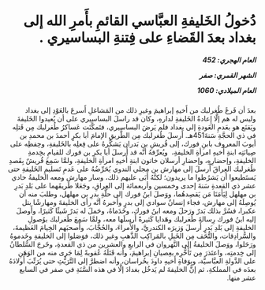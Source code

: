 <h1 dir="rtl">دُخولُ الخَليفةِ العبَّاسي القائمِ بأَمرِ الله إلى بغداد بعدَ القَضاءِ على فِتنةِ البساسيري .</h1>

<h5 dir="rtl">العام الهجري:  452

الشهر القمري: صفر

العام الميلادي: 1060</h5>

<p dir="rtl">بعدَ أن فَرغَ طُغرلبك من أَخيهِ إبراهيمَ وغيرِ ذلك من المَشاغلِ أَسرعَ بالعَوْدِ إلى بغداد وليس له هم إلَّا إِعادةُ الخَليفةِ لدارهِ، وكان قد راسلَ البساسيري على أن يُعيدوا الخَليفةَ ويَقنَع هو بعَدمِ العَودةِ إلى بغداد فلم يَرضَ البساسيري، فتَمكَّنَت عَساكرُ طُغرلبك مِن قَتلِه في ذي الحجَّةِ سَنةَ451هـ. أَرسلَ طُغرلبك مِن الطَّريقِ الإمامَ أبا بكرٍ أحمدَ بن محمدِ بن أيوبَ المعروف بابنِ فورك، إلى قُريشِ بن بَدران يَشكُرهُ على فِعلِه بالخَليفةِ، وحِفظِه على صِيانَتِه ابنةِ أَخيهِ امرأةِ الخليفةِ،  ويُعرِّفهُ أنَّه قد أَرسلَ أبا بكرِ بن فورك للقيامِ بخِدمةِ الخليفةِ، وإحضارِهِ، وإحضارِ أرسلان خاتون ابنةِ أَخيهِ امرأةِ الخليفةِ، ولمَّا سَمِعَ قُريشٌ بِقَصدِ طُغرلبك العِراقَ أَرسلَ إلى مهارش بن مجلي الندوي يُحَرِّضُهُ على عَدمِ تَسليمِ الخَليفةِ حتى يَستَطيعوا أن يَشرُطوا ما يريدون؛ لكنَّهُ أَبَى عليهم ذلك، وسار مهارش ومعه الخليفةُ حادي عشر ذي القعدةِ سَنةَ إحدى وخمسين وأربعمائة إلى العِراقِ، وجَعَلا طَريقَهما على بَلدِ بَدرِ بن مهلهل لِيَأمَنَا مَن يَقصِدهُما، ووَصلَ ابنُ فورك إلى حلَّةِ بدرِ بن مهلهل، وطلبَ منه أن يُوصِلَهُ إلى مهارش، فجاء إنسانٌ سوادي إلى بدرٍ وأَخبرهُ أنَّه رأى الخليفةَ ومهارشًا بتل عكبرا، فسُرَّ بذلك بَدرٌ ورَحلَ ومعه ابنُ فورك، وخَدَماهُ، وحَملَ له بَدرٌ شَيئًا كَثيرًا، وأَوصلَ إليه ابنُ فورك رِسالةَ طُغرلبك وهَدايا كَثيرةً أَرسلَها معه، ولمَّا سَمِعَ طُغرلبك بوُصولِ الخليفةِ إلى بَلدِ بَدرٍ أَرسلَ وَزيرَه الكندريَّ، والأُمراءَ، والحُجَّابَ، وأَصحبَهم الخِيامَ العَظيمةَ، والسُّرادِقات، والتُّحَف مِن الخَيلِ بالمَراكِب الذَّهبِ وغيرِ ذلك، فوَصَلوا إلى الخليفةِ وخَدموهُ ورَحَلوا، ووَصلَ الخليفةُ إلى النَّهروان في الرابعِ والعشرين من ذي القعدةِ، وخَرجَ السُّلطانُ إلى خِدمتِه، واعتَذرَ مِن تَأَخُّرِه بعِصيانِ إبراهيمَ، وأنه قَتَلَهُ عُقوبةً لِمَا جَرى منه من الوَهَنِ على الدَّولةِ العبَّاسيَّة، وبِوَفاةِ أَخيهِ داودَ بخُراسان، وأنه اضطرَّ إلى التَّرَيُّثِ حتى يُرَتِّبَ أَولادَهُ بعدَه في المملكةِ، ثم إنَّ الخليفةَ لم يَدخُل بغدادَ إلَّا في هذه السَّنَةِ في صفر في السابع عشر منها.</p></br>

